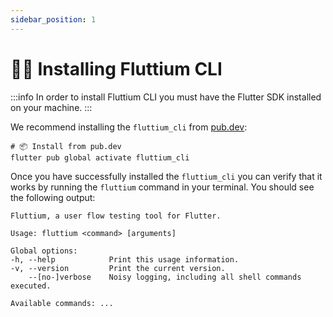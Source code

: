 ```yaml
---
sidebar_position: 1
---
```


# 🧑‍💻 Installing Fluttium CLI

:::info
In order to install Fluttium CLI you must have the Flutter SDK installed on your machine.
:::

We recommend installing the `fluttium_cli` from [pub.dev](https://pub.dev):

```shell
# 📦 Install from pub.dev
flutter pub global activate fluttium_cli
```

Once you have successfully installed the `fluttium_cli` you can verify that it works by running the
`fluttium` command in your terminal. You should see the following output:

```shell
Fluttium, a user flow testing tool for Flutter.

Usage: fluttium <command> [arguments]

Global options:
-h, --help            Print this usage information.
-v, --version         Print the current version.
    --[no-]verbose    Noisy logging, including all shell commands executed.

Available commands: ...
```
